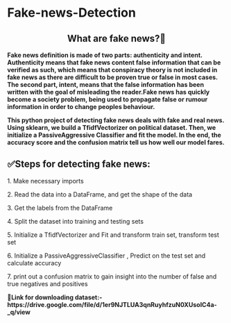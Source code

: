 # Fake-news-Detection
<h2 align="center">What are fake news?🤔</h2>
<p ><b> Fake news definition is made of two parts: authenticity and intent. Authenticity means that fake news content false information that can be verified as such, which means that conspiracy theory is not included in fake news as there are difficult to be proven true or false in most cases. The second part, intent, means that the false information has been written with the goal of misleading the reader.Fake news has quickly become a society problem, being used to propagate false or rumour information in order to change peoples behaviour.</b></p>
<p ><b>This python project of detecting fake news deals with fake and real news. Using sklearn, we build a TfidfVectorizer on political dataset. Then, we initialize a PassiveAggressive Classifier and fit the model. In the end, the accuracy score and the confusion matrix tell us how well our model fares.</b></p>
<h2>✅Steps for detecting fake news:</h2>
<p>1. Make necessary imports</p>
<p>2. Read the data into a DataFrame, and get the shape of the data</p>
<p>3. Get the labels from the DataFrame</p>
<p>4. Split the dataset into training and testing sets</p>
<p>5. Initialize a TfidfVectorizer and Fit and transform train set, transform test set</p>
<p>6. Initialize a PassiveAggressiveClassifier , Predict on the test set and calculate accuracy </p>
<p>7. print out a confusion matrix to gain insight into the number of false and true negatives and positives</p>
<p><b>🔗Link for downloading dataset:- https://drive.google.com/file/d/1er9NJTLUA3qnRuyhfzuN0XUsoIC4a-_q/view</b></p>
